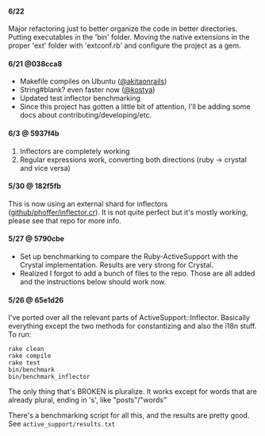 #### 6/22

Major refactoring just to better organize the code in better directories. Putting executables in the 'bin' folder. Moving the native extensions in the proper 'ext' folder with 'extconf.rb' and configure the project as a gem.

#### 6/21 @038cca8

* Makefile compiles on Ubuntu ([@akitaonrails](https://github.com/akitaonrails))
* String#blank? even faster now ([@kostya](https://github.com/kostya))
* Updated test inflector benchmarking
* Since this project has gotten a little bit of attention, I'll be adding some docs about contributing/developing/etc. 

#### 6/3 @ 5937f4b

1. Inflectors are completely working
2. Regular expressions work, converting both directions (ruby -> crystal and vice versa)

#### 5/30 @ 182f5fb

This is now using an external shard for inflectors ([github/phoffer/inflector.cr](https://github.com/phoffer/inflector.cr)). It is not quite perfect but it's mostly working, please see that repo for more info. 

#### 5/27 @ 5790cbe

* Set up benchmarking to compare the Ruby-ActiveSupport with the Crystal implementation. Results are very strong for Crystal.
* Realized I forgot to add a bunch of files to the repo. Those are all added and the instructions below should work now.

#### 5/26 @ 65e1d26

I've ported over all the relevant parts of ActiveSupport::Inflector. Basically everything except the two methods for constantizing and also the i18n stuff. To run:

```
rake clean
rake compile
rake test
bin/benchmark
bin/benchmark_inflector
```

The only thing that's BROKEN is pluralize. It works except for words that are already plural, ending in 's', like "posts"/"words"

There's a benchmarking script for all this, and the results are pretty good. See `active_support/results.txt`
